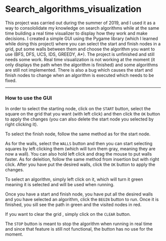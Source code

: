 # Search_algorithms_visualization

This project was carried out during the summer of 2019, and I used it as a way to consololidate my knowledge on search algorithms while at the same time building a real time visualizer to display how they work and make decisions. I created a simple GUI using the Pygame library (which I learned while doing this project) where you can select the start and finish nodes in a grid, put some walls between them and choose the algorithm you want to use (BFS, DFS, UCS, IDS, GREEDY, A*). The project is unfinished and still needs some work. Real time visualization is not working at the moment (it only displays the path when the algorithm is finished) and some algorithms are still not implemented. There is also a bug which causes the start and finish nodes to change when an algorithm is executed which needs to be fixed.

---

### How to use the GUI
In order to select the starting node, click on the `START` button, select the square on the grid that you want (with left click) and then click the `OK` button to apply the changes (you can also delete the start node you selected by right clicking it).

To select the finish node, follow the same method as for the start node. 

As for the walls, select the `WALLS` button and then you can start selecting squares by left clicking them (which will turn them gray, meaning they are now a wall). You can also hold left click and drag the mouse to put walls faster. As for deleition, follow the same method from insertion but with right click. After you have put the desired walls, click the `OK` button to apply the changes.

To select an algorithm, simply left click on it, which will turn it green meaning it is selected and will be used when running.

Once you have a start and finish node, you have put all the desired walls and you have selected an algorithm, click the `BEGIN` button to run. Once it is finished, you sill see the path in green and the visited nodes in red.

If you want to clear the grid , simply click on the `CLEAR` button.

The `STOP` button is meant to stop the algorithm when running in real time and since that feature is still not functional, the button has no use for the moment.
